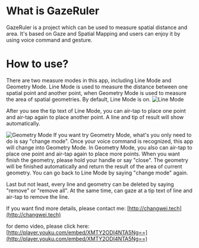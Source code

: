 # What is GazeRuler

GazeRuler is a project which can be used to measure spatial distance and area. It's based on Gaze and Spatial Mapping and users can enjoy it by using voice command and gesture.

# How to use?

There are two measure modes in this app, including Line Mode and Geometry Mode. Line Mode is used to measure the distance between one spatial point and another point, when Geometry Mode is used to measure the area of spatial geometries.
By default, Line Mode is on.
![Line Mode](/Assets/MixedRelityToolkit-Examples/GazeRuler/Demo/Line.jpg)

After you see the tip text of Line Mode, you can air-tap to place one point and air-tap again to place another point. A line and tip of result will show automatically.

![Geometry Mode](/Assets/MixedRelityToolkit-Examples/GazeRuler/Demo/Geometry.jpg)
If you want try Geometry Mode, what's you only need to do is say "change mode". Once your voice command is recognized, this app will change into Geometry Mode.
In Geometry Mode, you also can air-tap to place one point and air-tap again to place more points. When you want finish the geometry, please hold your handle or say "close". The geometry will be finished automatically and return the result of the area of current geometry.
You can go back to Line Mode by saying "change mode" again.

Last but not least, every line and geometry can be deleted by saying "remove" or "remove all". At the same time, can gaze at a tip text of line and air-tap to remove the line.

If you want find more details, please contact me: [http://changwei.tech](http://changwei.tech)

for demo video, please click here: [http://player.youku.com/embed/XMTY2ODI4NTA5Ng==](http://player.youku.com/embed/XMTY2ODI4NTA5Ng==)
